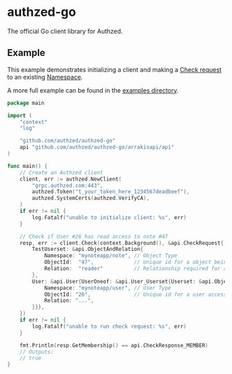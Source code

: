 # authzed-go

The official Go client library for Authzed.

## Example

This example demonstrates initializing a client and making a [Check request] to an existing [Namespace].

A more full example can be found in the [examples directory].

[Check request]:https://docs.authzed.com/concept/check
[Namespace]: https://docs.authzed.com/concept/namespaces
[examples directory]: examples

```go
package main

import (
	"context"
	"log"

	"github.com/authzed/authzed-go"
	api "github.com/authzed/authzed-go/arrakisapi/api"
)

func main() {
	// Create an Authzed client
	client, err := authzed.NewClient(
		"grpc.authzed.com:443",
		authzed.Token("t_your_token_here_1234567deadbeef"),
		authzed.SystemCerts(authzed.VerifyCA),
	)
	if err != nil {
		log.Fatalf("unable to initialize client: %s", err)
	}

	// Check if User #26 has read access to note #47
	resp, err := client.Check(context.Background(), &api.CheckRequest{
		TestUserset: &api.ObjectAndRelation{
			Namespace: "mynoteapp/note", // Object Type
			ObjectId:  "47",             // Unique id for a object being accessed
			Relation:  "reader"          // Relationship required for access
		},
		User: &api.User{UserOneof: &api.User_Userset{Userset: &api.ObjectAndRelation{
			Namespace: "mynoteapp/user", // User Type
			ObjectId: "26",              // Unique id for a user accessing the object
			Relation: "...",
		}}},
	})
	if err != nil {
		log.Fatalf("unable to run check request: %s", err)
	}

	fmt.Println(resp.GetMembership() == api.CheckResponse_MEMBER)
	// Outputs:
	// true
}
```
